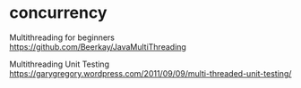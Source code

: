 # concurrency

Multithreading for beginners
https://github.com/Beerkay/JavaMultiThreading

Multithreading Unit Testing
https://garygregory.wordpress.com/2011/09/09/multi-threaded-unit-testing/

